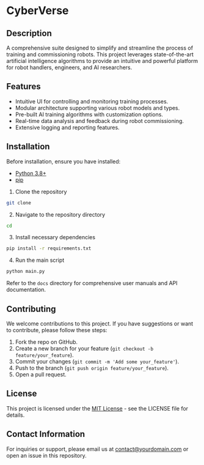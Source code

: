 # СyberVerse

## Description

A comprehensive suite designed to simplify and streamline the process of training and commissioning robots. This project leverages state-of-the-art artificial intelligence algorithms to provide an intuitive and powerful platform for robot handlers, engineers, and AI researchers.

## Features

- Intuitive UI for controlling and monitoring training processes.
- Modular architecture supporting various robot models and types.
- Pre-built AI training algorithms with customization options.
- Real-time data analysis and feedback during robot commissioning.
- Extensive logging and reporting features.

## Installation

Before installation, ensure you have installed:

- [Python 3.8+](https://www.python.org/downloads/)
- [pip](https://pip.pypa.io/en/stable/installing/)


1. Clone the repository

```bash
git clone
```

2. Navigate to the repository directory

```bash
cd
```

3. Install necessary dependencies

```bash
pip install -r requirements.txt
```

4. Run the main script

```bash
python main.py
```

Refer to the `docs` directory for comprehensive user manuals and API documentation.

## Contributing

We welcome contributions to this project. If you have suggestions or want to contribute, please follow these steps:

1. Fork the repo on GitHub.
2. Create a new branch for your feature (`git checkout -b feature/your_feature`).
3. Commit your changes (`git commit -m 'Add some your_feature'`).
4. Push to the branch (`git push origin feature/your_feature`).
5. Open a pull request.

## License

This project is licensed under the [MIT License](LICENSE) - see the LICENSE file for details.

## Contact Information

For inquiries or support, please email us at [contact@yourdomain.com](mailto:contact@yourdomain.com) or open an issue in this repository.
